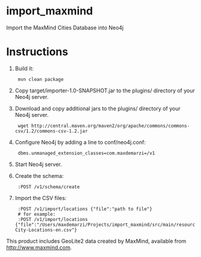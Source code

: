 # import_maxmind

Import the MaxMind Cities Database into Neo4j

# Instructions

1. Build it:

        mvn clean package

2. Copy target/importer-1.0-SNAPSHOT.jar to the plugins/ directory of your Neo4j server.

3. Download and copy additional jars to the plugins/ directory of your Neo4j server.
        
        wget http://central.maven.org/maven2/org/apache/commons/commons-csv/1.2/commons-csv-1.2.jar

4. Configure Neo4j by adding a line to conf/neo4j.conf:

        dbms.unmanaged_extension_classes=com.maxdemarzi=/v1

5. Start Neo4j server.


6. Create the schema:

        :POST /v1/schema/create

7. Import the CSV files:

        :POST /v1/import/locations {"file":"path to file"}
        # for example:
        :POST /v1/import/locations {"file":"/Users/maxdemarzi/Projects/import_maxmind/src/main/resources/data/GeoLite2-City-Locations-en.csv"}
        
        
This product includes GeoLite2 data created by MaxMind, available from <a href="http://www.maxmind.com">http://www.maxmind.com</a>.        
